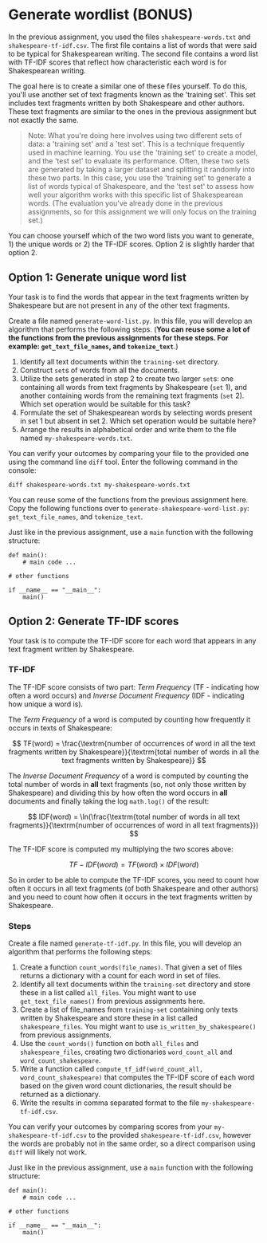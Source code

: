 # Generate wordlist (BONUS)

In the previous assignment, you used the files `shakespeare-words.txt` and `shakespeare-tf-idf.csv`. The first file contains a list of words that were said to be typical for Shakespearean writing. The second file contains a word list with TF-IDF scores that reflect how characteristic each word is for Shakespearean writing.

The goal here is to create a similar one of these files yourself. To do this, you'll use another set of text fragments known as the 'training set'. This set includes text fragments written by both Shakespeare and other authors. These text fragments are similar to the ones in the previous assignment but not exactly the same.

> Note: What you're doing here involves using two different sets of data: a 'training set' and a 'test set'. This is a technique frequently used in machine learning. You use the 'training set' to create a model, and the 'test set' to evaluate its performance. Often, these two sets are generated by taking a larger dataset and splitting it randomly into these two parts. In this case, you use the 'training set' to generate a list of words typical of Shakespeare, and the 'test set' to assess how well your algorithm works with this specific list of Shakespearean words. (The evaluation you've already done in the previous assignments, so for this assignment we will only focus on the training set.)

You can choose yourself which of the two word lists you want to generate, 1) the unique words or 2) the TF-IDF scores. Option 2 is slightly harder that option 2.

## Option 1: Generate unique word list

Your task is to find the words that appear in the text fragments written by Shakespeare but are not present in any of the other text fragments.


Create a file named `generate-word-list.py`. In this file, you will develop an algorithm that performs the following steps. (**You can reuse some a lot of the functions from the previous assignments for these steps. For example: `get_text_file_names`, and `tokenize_text`**.)

1. Identify all text documents within the `training-set` directory.
2. Construct `set`s of words from all the documents.
3. Utilize the sets generated in step 2 to create two larger `set`s: one containing all words from text fragments by Shakespeare (`set` 1), and another containing words from the remaining text fragments (`set` 2). Which set operation would be suitable for this task?
4. Formulate the set of Shakespearean words by selecting words present in set 1 but absent in set 2. Which set operation would be suitable here?
5. Arrange the results in alphabetical order and write them to the file named `my-shakespeare-words.txt`.

You can verify your outcomes by comparing your file to the provided one using the command line `diff` tool. Enter the following command in the console:

    diff shakespeare-words.txt my-shakespeare-words.txt

You can reuse some of the functions from the previous assignment here. Copy the following functions over to `generate-shakespeare-word-list.py`: `get_text_file_names`, and `tokenize_text`.

Just like in the previous assignment, use a `main` function with the following structure:

    def main():
        # main code ...

    # other functions

    if __name__ == "__main__":
        main()

## Option 2: Generate TF-IDF scores

Your task is to compute the TF-IDF score for each word that appears in any text fragment written by Shakespeare.

### TF-IDF

The TF-IDF score consists of two part: _Term Frequency_ (TF - indicating how often a word occurs) and _Inverse Document Frequency_ (IDF - indicating how unique a word is).

The _Term Frequency_ of a word is computed by counting how frequently it occurs in texts of Shakespeare:

$$
TF(word) = \frac{\textrm{number of occurrences of word in all the text fragments written by Shakespeare}}{\textrm{total number of words in all the text fragments written by Shakespeare}}
$$

The _Inverse Document Frequency_ of a word is computed by counting the total number of words in **all** text fragments (so, not only those written by Shakespeare) and dividing this by how often the word occurs in **all** documents and finally taking the log `math.log()` of the result:

$$
IDF(word) = \ln(\frac{\textrm{total number of words in all text fragments}}{\textrm{number of occurrences of word in all text fragments}})
$$  

The TF-IDF score is computed my multiplying the two scores above:

$$
TF-IDF(word) = TF(word) \times IDF(word)
$$

So in order to be able to compute the TF-IDF scores, you need to count how often it occurs in all text fragments (of both Shakespeare and other authors) and you need to count how often it occurs in the text fragments written by Shakespeare.

### Steps

Create a file named `generate-tf-idf.py`. In this file, you will develop an algorithm that performs the following steps:

1. Create a function `count_words(file_names)`. That given a set of files returns a dictionary with a count for each word in set of files.
2. Identify all text documents within the `training-set` directory and store these in a list called `all_files`. You might want to use `get_text_file_names()` from previous assignments here.
3. Create a list of file_names from `training-set` containing only texts written by Shakespeare and store these in a list called `shakespeare_files`. You might want to use `is_written_by_shakespeare()` from previous assignments.
5. Use the `count_words()` function on both `all_files` and `shakespeare_files`, creating two dictionaries `word_count_all` and `word_count_shakespeare`.
6. Write a function called `compute_tf_idf(word_count_all, word_count_shakespeare)` that computes the TF-IDF score of each word based on the given word count dictionaries, the result should be returned as a dictionary.
7. Write the results in comma separated format to the file `my-shakespeare-tf-idf.csv`.

You can verify your outcomes by comparing scores from your `my-shakespeare-tf-idf.csv` to the provided `shakespeare-tf-idf.csv`, however the words are probably not in the same order, so a direct comparison using `diff` will likely not work.

Just like in the previous assignment, use a `main` function with the following structure:


    def main():
        # main code ...

    # other functions

    if __name__ == "__main__":
        main()
